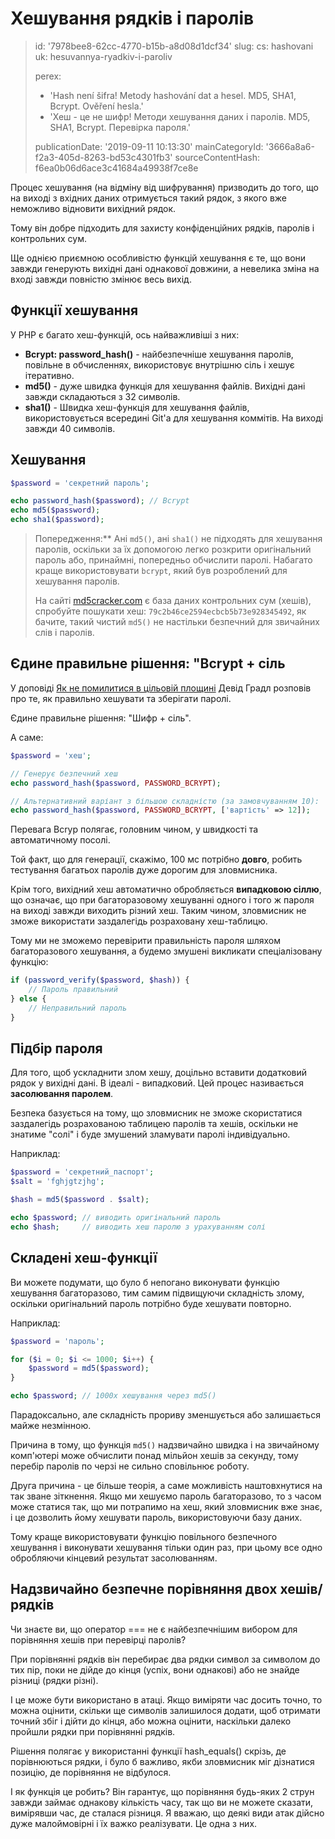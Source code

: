 Хешування рядків і паролів
==========================

> id: '7978bee8-62cc-4770-b15b-a8d08d1dcf34'
> slug:
> 	cs: hashovani
> 	uk: hesuvannya-ryadkiv-i-paroliv
> 
> perex:
> 	- 'Hash není šifra! Metody hashování dat a hesel. MD5, SHA1, Bcrypt. Ověření hesla.'
> 	- 'Хеш - це не шифр! Методи хешування даних і паролів. MD5, SHA1, Bcrypt. Перевірка пароля.'
> 
> publicationDate: '2019-09-11 10:13:30'
> mainCategoryId: '3666a8a6-f2a3-405d-8263-bd53c4301fb3'
> sourceContentHash: f6ea0b06d6ace3c41684a49938f7ce8e

Процес хешування (на відміну від шифрування) призводить до того, що на виході з вхідних даних отримується такий рядок, з якого вже неможливо відновити вихідний рядок.

Тому він добре підходить для захисту конфіденційних рядків, паролів і контрольних сум.

Ще однією приємною особливістю функцій хешування є те, що вони завжди генерують вихідні дані однакової довжини, а невелика зміна на вході завжди повністю змінює весь вихід.

Функції хешування
----------------

У PHP є багато хеш-функцій, ось найважливіші з них:

- **Bcrypt: password_hash()** - найбезпечніше хешування паролів, повільне в обчисленнях, використовує внутрішню сіль і хешує ітеративно.
- **md5()** - дуже швидка функція для хешування файлів. Вихідні дані завжди складаються з 32 символів.
- **sha1()** - Швидка хеш-функція для хешування файлів, використовується всередині Git'а для хешування коммітів. На виході завжди 40 символів.

Хешування
-----------

```php
$password = 'секретний пароль';

echo password_hash($password); // Bcrypt
echo md5($password);
echo sha1($password);
```

> Попередження:** Ані `md5()`, ані `sha1()` не підходять для хешування паролів, оскільки за їх допомогою легко розкрити оригінальний пароль або, принаймні, попередньо обчислити паролі. Набагато краще використовувати `bcrypt`, який був розроблений для хешування паролів.
>
> На сайті <a href="https://www.md5cracker.com/">md5cracker.com</a> є база даних контрольних сум (хешів), спробуйте пошукати хеш: `79c2b46ce2594ecbcb5b73e928345492`, як бачите, такий чистий `md5()` не настільки безпечний для звичайних слів і паролів.

Єдине правильне рішення: "Bcrypt + сіль
--------------------------------------

У доповіді <a href="https://www.youtube.com/watch?v=F58_A5TM-Sc">Як не помилитися в цільовій площині</a> Девід Градл розповів про те, як правильно хешувати та зберігати паролі.

Єдине правильне рішення: "Шифр + сіль".

А саме:

```php
$password = 'хеш';

// Генерує безпечний хеш
echo password_hash($password, PASSWORD_BCRYPT);

// Альтернативний варіант з більшою складністю (за замовчуванням 10):
echo password_hash($password, PASSWORD_BCRYPT, ['вартість' => 12]);
```

Перевага Bcryp полягає, головним чином, у швидкості та автоматичному посолі.

Той факт, що для генерації, скажімо, 100 мс потрібно **довго**, робить тестування багатьох паролів дуже дорогим для зловмисника.

Крім того, вихідний хеш автоматично обробляється **випадковою сіллю**, що означає, що при багаторазовому хешуванні одного і того ж пароля на виході завжди виходить різний хеш. Таким чином, зловмисник не зможе використати заздалегідь розраховану хеш-таблицю.

Тому ми не зможемо перевірити правильність пароля шляхом багаторазового хешування, а будемо змушені викликати спеціалізовану функцію:

```php
if (password_verify($password, $hash)) {
    // Пароль правильний
} else {
    // Неправильний пароль
}
```

Підбір пароля
------------

Для того, щоб ускладнити злом хешу, доцільно вставити додатковий рядок у вихідні дані. В ідеалі - випадковий. Цей процес називається **засолювання паролем**.

Безпека базується на тому, що зловмисник не зможе скористатися заздалегідь розрахованою таблицею паролів та хешів, оскільки не знатиме "солі" і буде змушений зламувати паролі індивідуально.

Наприклад:

```php
$password = 'секретний_паспорт';
$salt = 'fghjgtzjhg';

$hash = md5($password . $salt);

echo $password; // виводить оригінальний пароль
echo $hash;     // виводить хеш паролю з урахуванням солі
```

Складені хеш-функції
------------------------

Ви можете подумати, що було б непогано виконувати функцію хешування багаторазово, тим самим підвищуючи складність злому, оскільки оригінальний пароль потрібно буде хешувати повторно.

Наприклад:

```php
$password = 'пароль';

for ($i = 0; $i <= 1000; $i++) {
    $password = md5($password);
}

echo $password; // 1000x хешування через md5()
```

Парадоксально, але складність прориву зменшується або залишається майже незмінною.

Причина в тому, що функція `md5()` надзвичайно швидка і на звичайному комп'ютері може обчислити понад мільйон хешів за секунду, тому перебір паролів по черзі не сильно сповільнює роботу.

Друга причина - це більше теорія, а саме можливість наштовхнутися на так зване зіткнення. Якщо ми хешуємо пароль багаторазово, то з часом може статися так, що ми потрапимо на хеш, який зловмисник вже знає, і це дозволить йому хешувати пароль, використовуючи базу даних.

Тому краще використовувати функцію повільного безпечного хешування і виконувати хешування тільки один раз, при цьому все одно обробляючи кінцевий результат засолюванням.

Надзвичайно безпечне порівняння двох хешів/рядків
---------------------------------------------------

Чи знаєте ви, що оператор === не є найбезпечнішим вибором для порівняння хешів при перевірці паролів?

При порівнянні рядків він перебирає два рядки символ за символом до тих пір, поки не дійде до кінця (успіх, вони однакові) або не знайде різниці (рядки різні).

І це може бути використано в атаці. Якщо виміряти час досить точно, то можна оцінити, скільки ще символів залишилося додати, щоб отримати точний збіг і дійти до кінця, або можна оцінити, наскільки далеко пройшли рядки при порівнянні рядків.

Рішення полягає у використанні функції hash_equals() скрізь, де порівнюються рядки, і було б важливо, якби зловмисник міг дізнатися позицію, де порівняння не відбулося.

І як функція це робить? Він гарантує, що порівняння будь-яких 2 струн завжди займає однакову кількість часу, так що ви не можете сказати, вимірявши час, де сталася різниця. Я вважаю, що деякі види атак дійсно дуже малоймовірні і їх важко реалізувати. Це одна з них.
